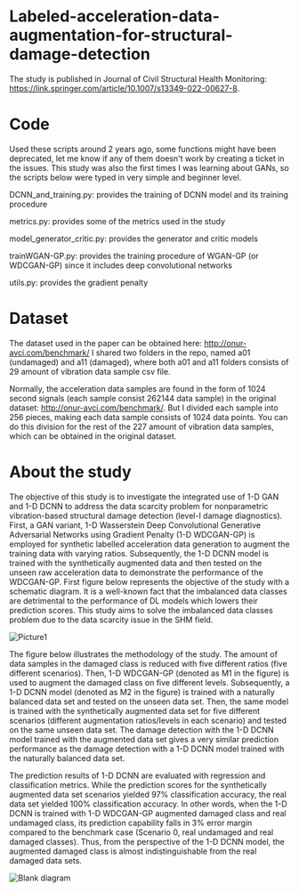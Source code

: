 # Labeled-acceleration-data-augmentation-for-structural-damage-detection

The study is published in Journal of Civil Structural Health Monitoring: https://link.springer.com/article/10.1007/s13349-022-00627-8.

# Code
Used these scripts around 2 years ago, some functions might have been deprecated, let me know if any of them doesn't work by creating a ticket in the issues. This study was also the first times I was learning about GANs, so the scripts below were typed in very simple and beginner level.

DCNN_and_training.py: provides the training of DCNN model and its training procedure

metrics.py: provides some of the metrics used in the study

model_generator_critic.py: provides the generator and critic models

trainWGAN-GP.py: provides the training procedure of WGAN-GP (or WDCGAN-GP) since it includes deep convolutional networks

utils.py: provides the gradient penalty

# Dataset
The dataset used in the paper can be obtained here: http://onur-avci.com/benchmark/
I shared two folders in the repo, named a01 (undamaged) and a11 (damaged), where both a01 and a11 folders consists of 29 amount of vibration data sample csv file. 

Normally, the acceleration data samples are found in the form of 1024 second signals (each sample consist 262144 data sample) in the original dataset: http://onur-avci.com/benchmark/. But I divided each sample into 256 pieces, making each data sample consists of 1024 data points. You can do this division for the rest of the 227 amount of vibration data samples, which can be obtained in the original dataset.


# About the study
The objective of this study is to investigate the integrated use of 1-D GAN and 1-D DCNN to address the data scarcity problem for nonparametric vibration-based structural damage detection (level-I damage diagnostics). First, a GAN variant, 1-D Wasserstein Deep Convolutional Generative Adversarial Networks using Gradient Penalty (1-D WDCGAN-GP) is employed for synthetic labelled acceleration data generation to augment the training data with varying ratios. Subsequently, the 1-D DCNN model is trained with the synthetically augmented data and then tested on the unseen raw acceleration data to demonstrate the performance of the WDCGAN-GP. First figure below represents the objective of the study with a schematic diagram. It is a well-known fact that the imbalanced data classes are detrimental to the performance of DL models which lowers their prediction scores. This study aims to solve the imbalanced data classes problem due to the data scarcity issue in the SHM field. 

![Picture1](https://github.com/furknluleci/WGAN_GP-Labeled-acceleration-data-augmentation-for-structural-damage-detection/assets/63553991/5188fd6d-1a3c-4f6a-b4b1-e7f0e033e79c)

The figure below illustrates the methodology of the study. The amount of data samples in the damaged class is reduced with five different ratios (five different scenarios). Then, 1-D WDCGAN-GP (denoted as M1 in the figure) is used to augment the damaged class on five different levels. Subsequently, a 1-D DCNN model (denoted as M2 in the figure) is trained with a naturally balanced data set and tested on the unseen data set. Then, the same model is trained with the synthetically augmented data set for five different scenarios (different augmentation ratios/levels in each scenario) and tested on the same unseen data set. The damage detection with the 1-D DCNN model trained with the augmented data set gives a very similar prediction performance as the damage detection with a 1-D DCNN model trained with the naturally balanced data set.

The prediction results of 1-D DCNN are evaluated with regression and classification metrics. While the prediction scores for the synthetically augmented data set scenarios yielded 97% classification accuracy, the real data set yielded 100% classification accuracy. In other words, when the 1-D DCNN is trained with 1-D WDCGAN-GP augmented damaged class and real undamaged class, its prediction capability falls in 3% error margin compared to the benchmark case (Scenario 0, real undamaged and real damaged classes). Thus, from the perspective of the 1-D DCNN model, the augmented damaged class is almost indistinguishable from the real damaged data sets.


![Blank diagram](https://github.com/furknluleci/WGAN_GP-Labeled-acceleration-data-augmentation-for-structural-damage-detection/assets/63553991/f6fa2da7-0716-41ca-80bb-8a7ee4e8506d)


